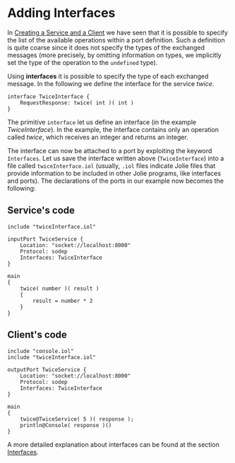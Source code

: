# Adding Interfaces

In [Creating a Service and a Client](https://github.com/jolie/docs/tree/d296c3f38a034f7c3a1e794fa5b31d175c41c936/getting-started/creating-a-service-and-a-client/README.md) we have seen that it is possible to specify the list of the available operations within a port definition. Such a definition is quite coarse since it does not specify the types of the exchanged messages \(more precisely, by omitting information on types, we implicitly set the type of the operation to the `undefined` type\).

Using **interfaces** it is possible to specify the type of each exchanged message. In the following we define the interface for the service _twice_.

```jolie
interface TwiceInterface {
    RequestResponse: twice( int )( int )
}
```

The primitive `interface` let us define an interface \(in the example _TwiceInterface_\). In the example, the interface contains only an operation called _twice_, which receives an integer and returns an integer.

The interface can now be attached to a port by exploiting the keyword `Interfaces`. Let us save the interface written above \(`TwiceInterface`\) into a file called `twiceInterface.iol` \(usually, `.iol` files indicate Jolie files that provide information to be included in other Jolie programs, like interfaces and ports\). The declarations of the ports in our example now becomes the following:

## Service's code

```jolie
include "twiceInterface.iol"

inputPort TwiceService {
    Location: "socket://localhost:8000"
    Protocol: sodep
    Interfaces: TwiceInterface
}

main
{
    twice( number )( result )
    {
        result = number * 2
    }
}
```

## Client's code

```jolie
include "console.iol"
include "twiceInterface.iol"

outputPort TwiceService {
    Location: "socket://localhost:8000"
    Protocol: sodep
    Interfaces: TwiceInterface
}

main
{
    twice@TwiceService( 5 )( response );
    println@Console( response )()
}
```

A more detailed explanation about interfaces can be found at the section [Interfaces](https://github.com/jolie/docs/tree/master/language-tools-and-standard-library/basics/interfaces/README.md).

